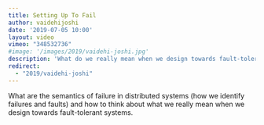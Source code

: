 ```yaml
---
title: Setting Up To Fail
author: vaidehijoshi
date: '2019-07-05 10:00'
layout: video
vimeo: "348532736"
#image: '/images/2019/vaidehi-joshi.jpg'
description: 'What do we really mean when we design towards fault-tolerant systems'
redirect:
  - "2019/vaidehi-joshi"
---
```


What are the semantics of failure in distributed systems (how we identify failures and faults) and how to think about what we really mean when we design towards fault-tolerant systems.

